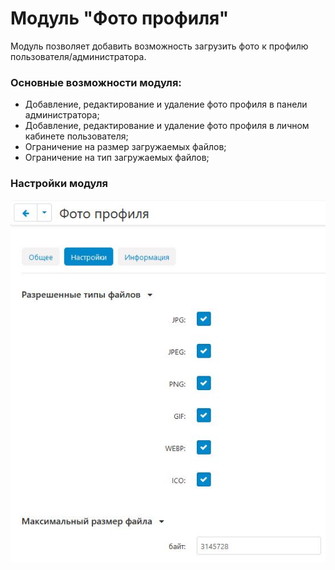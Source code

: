 # Модуль "Фото профиля"

Модуль позволяет добавить возможность загрузить фото к профилю пользователя/администратора. 
### Основные возможности модуля:

- Добавление, редактирование и удаление фото профиля в панели администратора;
- Добавление, редактирование и удаление фото профиля в личном кабинете пользователя;
- Ограничение на размер загружаемых файлов;
- Ограничение на тип загружаемых файлов;

### Настройки модуля


![Иллюстрация к проекту](https://github.com/Alwongs/addon-profile-photo/blob/main/readme-images/settings.jpg)